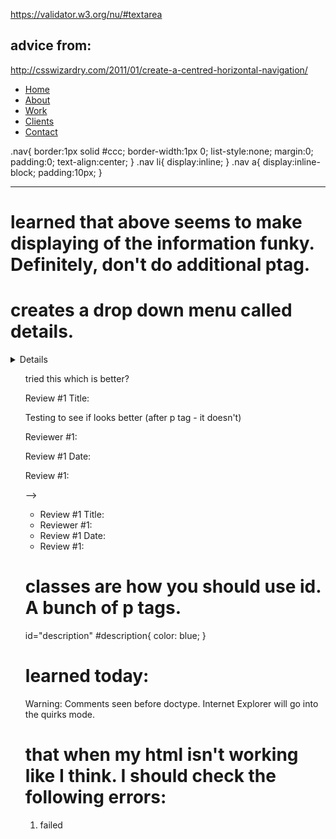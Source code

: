 
https://validator.w3.org/nu/#textarea


advice from:
----------------------------
http://csswizardry.com/2011/01/create-a-centred-horizontal-navigation/
<ul class="nav">
  <li><a href="/">Home</a></li>
  <li><a href="/about/">About</a></li>
  <li><a href="/work/">Work</a></li>
  <li><a href="/clients/">Clients</a></li>
  <li><a href="/contact/">Contact</a></li>
</ul>

.nav{
    border:1px solid #ccc;
    border-width:1px 0;
    list-style:none;
    margin:0;
    padding:0;
    text-align:center;
}
.nav li{
    display:inline;
}
.nav a{
    display:inline-block;
    padding:10px;
}

----------------------------





# learned that above seems to make displaying of the information funky. Definitely, don't do additional ptag.
# creates a drop down menu called details.
<details>
   <p>Review #1 Title: </p>
  # this one:
   <p>Testing to see if looks better (after p tag - it doesn't)</p>
   <p>Reviewer #1: </p>
   <p>Review #1 Date: </p>
   <p> Review #1: </p>
</details>


<ul style="list-style: none; ul>"

# tried this which is better?

<div>
   <p>Review #1 Title: </p>
   <p>Testing to see if looks better (after p tag - it doesn't)</p>
   <p>Reviewer #1: </p>
   <p>Review #1 Date: </p>
   <p> Review #1: </p>
</div>


-->
    <ul>
      <li>Review #1 Title:</li>
      <li>Reviewer #1:</li>
      <li>Review #1 Date:</li>
      <li>Review #1: </li>
    </ul>

# classes are how you should use id. A bunch of p tags.
id="description"
    #description{
      color: blue;
    }



# learned today:
Warning: Comments seen before doctype. Internet Explorer will go into the quirks mode.

# that when my html isn't working like I think. I should check the following errors:
1. failed
